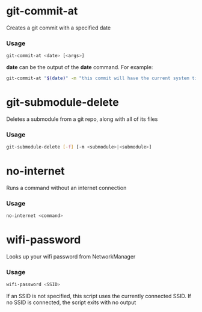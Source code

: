 # git-commit-at

Creates a git commit with a specified date

### Usage

```bash
git-commit-at <date> [<args>]
```

**date** can be the output of the **date** command. For example:

```bash
git-commit-at "$(date)" -m "this commit will have the current system time"
```



# git-submodule-delete

Deletes a submodule from a git repo, along with all of its files

### Usage

```bash
git-submodule-delete [-f] [-m <submodule>|<submodule>]
```



# no-internet

Runs a command without an internet connection

### Usage

```bash
no-internet <command>
```



# wifi-password

Looks up your wifi password from NetworkManager

### Usage

```bash
wifi-password <SSID>
```

If an SSID is not specified, this script uses the currently connected SSID.
If no SSID is connected, the script exits with no output
